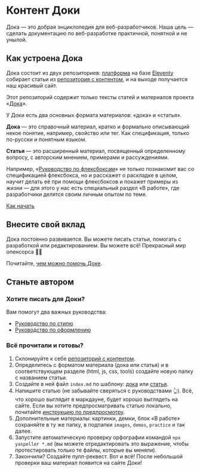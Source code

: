# Контент Доки

Дока — это добрая энциклопедия для веб-разработчиков. Наша цель — сделать документацию по веб-разработке практичной, понятной и не унылой.

## Как устроена Дока

Дока состоит из двух репозиториев: [платформа](https://github.com/Y-Doka/platform) на базе [Eleventy](https://www.11ty.dev) собирает статьи из [репозитория с контентом](https://github.com/y-doka/content), и на выходе получается наш красивый сайт.

Этот репозиторий содержит только тексты статей и материалов проекта «[Дока](y-doka.site/)».

У Доки есть два основных формата материалов: «дока» и «статья».

**Дока** — это справочный материал, кратко и формально описывающий некое понятие, например, свойство или тег. Как спецификация, только по-русски и понятным языком.

**Статья** — это расширенный материал, посвященный определенному вопросу, с авторским мнением, примерами и рассуждениями.

Например, «[Руководство по флексбоксам](css/articles/flexbox-guide)» не только познакомит вас со спецификацией флексбокса, но и расскажет о раскладке в целом, научит делать её при помощи флексбоксов и покажет примеры из жизни — для этого у нас есть специальный раздел «В работе», где разработчики делятся своим личным опытом по теме.

[Как начать](#станьте-автором)

## Внесите свой вклад

Дока постоянно развивается. Вы можете писать статьи, помогать с разработкой или редактированием. Вы можете всё! Прекрасный мир опенсорса 🧚‍♀️

Почитайте, [чем можно помочь Доке](docs/contributing.md).

## Станьте автором

### Хотите писать для Доки?

Вам помогут два важных руководства:

- [Руководство по стилю](docs/styleguide.md)
- [Руководство по оформлению](docs/typography.md)

### Всё прочитали и готовы?

1. Склонируйте к себе [репозиторий с контентом](https://github.com/y-doka/content).
1. Определитесь с форматом материала (дока или статья) и в соответствующем разделе (html, js, css, tools) создайте новую папку с названием статьи.
1. Создайте в ней файл `index.md` по шаблону: [дока](docs/example/doka.md) или [статья](docs/example/article.md).
1. Напишите статью (не забывайте сверяться с руководствами 👆). Всё, что хорошо выглядит в маркдауне, будет хорошо выглядеть на сайте. Если вы хотите предпросматривать статью локально, почитайте [инструкцию по предпросмотру](docs/preview.md).
1. Дополнительные материалы: картинки, демки, блок «В работе» сохраняйте в ту же папку, в подпапки `images`, `demos`, `practice` и так далее.
1. Запустите автоматическую проверку орфографии командой `npx yaspeller *.md` (вы можете отредактировать это выражение, чтобы протестировать только те файлы, которые вы меняли).
1. Закончили? Создайте пулл-реквест. Вот и всё! После небольшой проверки ваш материал появится на сайте Доки!

